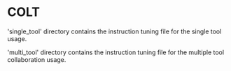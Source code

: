 # COLT

'single_tool' directory contains the instruction tuning file for the single tool usage.

'multi_tool' directory contains the instruction tuning file for the multiple tool collaboration usage.
